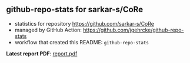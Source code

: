 ## github-repo-stats for sarkar-s/CoRe

- statistics for repository https://github.com/sarkar-s/CoRe
- managed by GitHub Action: https://github.com/jgehrcke/github-repo-stats
- workflow that created this README: `github-repo-stats`

**Latest report PDF**: [report.pdf](https://github.com/sarkar-s/CoRe/raw/github-repo-stats/sarkar-s/CoRe/latest-report/report.pdf)

